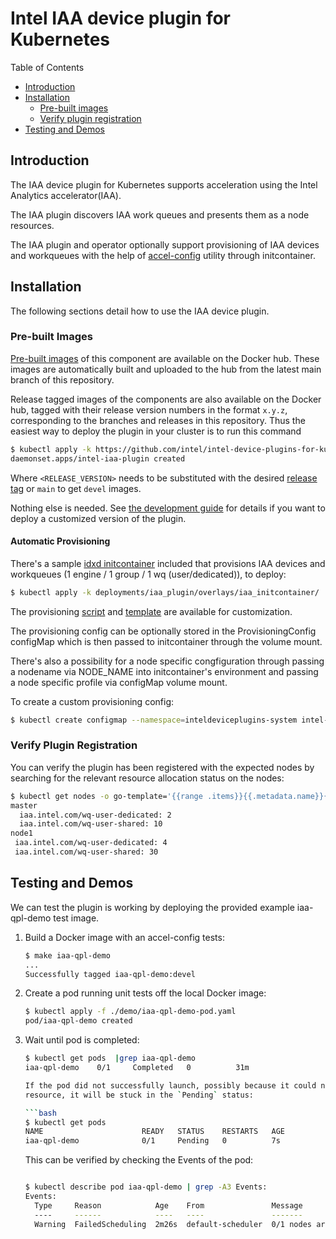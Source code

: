 # Intel IAA device plugin for Kubernetes

Table of Contents

* [Introduction](#introduction)
* [Installation](#installation)
    * [Pre-built images](#pre-built-images)
    * [Verify plugin registration](#verify-plugin-registration)
* [Testing and Demos](#testing-and-demos)

## Introduction

The IAA device plugin for Kubernetes supports acceleration using the Intel Analytics accelerator(IAA).

The IAA plugin discovers IAA work queues and presents them as a node resources.

The IAA plugin and operator optionally support provisioning of IAA devices and workqueues with the help of [accel-config](https://github.com/intel/idxd-config) utility through initcontainer.

## Installation

The following sections detail how to use the IAA device plugin.

### Pre-built Images

[Pre-built images](https://hub.docker.com/r/intel/intel-iaa-plugin)
of this component are available on the Docker hub. These images are automatically built and uploaded
to the hub from the latest main branch of this repository.

Release tagged images of the components are also available on the Docker hub, tagged with their
release version numbers in the format `x.y.z`, corresponding to the branches and releases in this
repository. Thus the easiest way to deploy the plugin in your cluster is to run this command

```bash
$ kubectl apply -k https://github.com/intel/intel-device-plugins-for-kubernetes/deployments/iaa_plugin?ref=<RELEASE_VERSION>
daemonset.apps/intel-iaa-plugin created
```

Where `<RELEASE_VERSION>` needs to be substituted with the desired [release tag](https://github.com/intel/intel-device-plugins-for-kubernetes/tags) or `main` to get `devel` images.

Nothing else is needed. See [the development guide](../../DEVEL.md) for details if you want to deploy a customized version of the plugin.

#### Automatic Provisioning

There's a sample [idxd initcontainer](https://github.com/intel/intel-device-plugins-for-kubernetes/blob/main/build/docker/intel-idxd-config-initcontainer.Dockerfile) included that provisions IAA devices and workqueues (1 engine / 1 group / 1 wq (user/dedicated)), to deploy:

```bash
$ kubectl apply -k deployments/iaa_plugin/overlays/iaa_initcontainer/
```

The provisioning [script](https://github.com/intel/intel-device-plugins-for-kubernetes/blob/main/demo/idxd-init.sh) and [template](https://github.com/intel/intel-device-plugins-for-kubernetes/blob/main/demo/iaa.conf) are available for customization.

The provisioning config can be optionally stored in the ProvisioningConfig configMap which is then passed to initcontainer through the volume mount.

There's also a possibility for a node specific congfiguration through passing a nodename via NODE_NAME into initcontainer's environment and passing a node specific profile via configMap volume mount.

To create a custom provisioning config:

```bash
$ kubectl create configmap --namespace=inteldeviceplugins-system intel-iaa-config --from-file=demo/iaa.conf
```

### Verify Plugin Registration

You can verify the plugin has been registered with the expected nodes by searching for the relevant
resource allocation status on the nodes:

```bash
$ kubectl get nodes -o go-template='{{range .items}}{{.metadata.name}}{{"\n"}}{{range $k,$v:=.status.allocatable}}{{"  "}}{{$k}}{{": "}}{{$v}}{{"\n"}}{{end}}{{end}}' | grep '^\([^ ]\)\|\(  iaa\)'
master
  iaa.intel.com/wq-user-dedicated: 2
  iaa.intel.com/wq-user-shared: 10
node1
 iaa.intel.com/wq-user-dedicated: 4
 iaa.intel.com/wq-user-shared: 30
```

## Testing and Demos

We can test the plugin is working by deploying the provided example iaa-qpl-demo test image.

1. Build a Docker image with an accel-config tests:

    ```bash
    $ make iaa-qpl-demo
    ...
    Successfully tagged iaa-qpl-demo:devel
    ```

1. Create a pod running unit tests off the local Docker image:

    ```bash
    $ kubectl apply -f ./demo/iaa-qpl-demo-pod.yaml
    pod/iaa-qpl-demo created
    ```

1. Wait until pod is completed:

    ```bash
    $ kubectl get pods  |grep iaa-qpl-demo
    iaa-qpl-demo    0/1     Completed   0          31m

    If the pod did not successfully launch, possibly because it could not obtain the IAA
    resource, it will be stuck in the `Pending` status:

    ```bash
    $ kubectl get pods
    NAME                      READY   STATUS    RESTARTS   AGE
    iaa-qpl-demo              0/1     Pending   0          7s
    ```

    This can be verified by checking the Events of the pod:

    ```bash

    $ kubectl describe pod iaa-qpl-demo | grep -A3 Events:
    Events:
      Type     Reason            Age    From               Message
      ----     ------            ----   ----               -------
      Warning  FailedScheduling  2m26s  default-scheduler  0/1 nodes are available: 1 Insufficient iaa.intel.com/wq-user-dedicated, 1 Insufficient iaa.intel.com/wq-user-shared.
    ```
